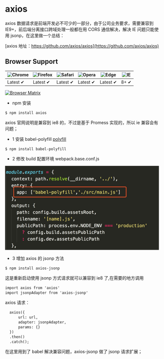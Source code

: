 # axios

axios 数据请求是前端开发必不可少的一部分，由于公司业务要求，需要兼容到 IE9+，前后端分离接口跨域处理一般都在用 CORS 通信解决，解决 IE 问题只能使用 jsonp，在这里做一个总结：

[axios 地址：https://github.com/axios/axios](https://github.com/axios/axios)

## Browser Support

| ![Chrome](https://raw.github.com/alrra/browser-logos/master/src/chrome/chrome_48x48.png) | ![Firefox](https://raw.github.com/alrra/browser-logos/master/src/firefox/firefox_48x48.png) | ![Safari](https://raw.github.com/alrra/browser-logos/master/src/safari/safari_48x48.png) | ![Opera](https://raw.github.com/alrra/browser-logos/master/src/opera/opera_48x48.png) | ![Edge](https://raw.github.com/alrra/browser-logos/master/src/edge/edge_48x48.png) | ![IE](https://raw.github.com/alrra/browser-logos/master/src/archive/internet-explorer_9-11/internet-explorer_9-11_48x48.png) |
| ---------------------------------------------------------------------------------------- | ------------------------------------------------------------------------------------------- | ---------------------------------------------------------------------------------------- | ------------------------------------------------------------------------------------- | ---------------------------------------------------------------------------------- | ---------------------------------------------------------------------------------------------------------------------------- |
| Latest ✔                                                                                 | Latest ✔                                                                                    | Latest ✔                                                                                 | Latest ✔                                                                              | Latest ✔                                                                           | 8+ ✔                                                                                                                         |

[![Browser Matrix](https://saucelabs.com/open_sauce/build_matrix/axios.svg)](https://saucelabs.com/u/axios)

- npm 安装

```
$ npm install axios
```

axios 官网说明是兼容到 ie8 的，不过是基于 Promess 实现的，所以 ie 兼容会有问题；

- 1 安装 babel-polyfill [polyfill](https://babeljs.io/docs/usage/polyfill/)

```
$ npm install babel-polyfill
```

- 2 修改 build 配置环境 webpack.base.conf.js

![](https://github.com/YaohuiHou/Frontend-Study/blob/master/vue/axios/img/WechatIMG128.jpeg)

- 3 增加 axios 的 jsonp 方法

```
$ npm install axios-jsonp
```

这是重新启动使用 jsonp 方式请求就可以兼容到 ie8 了,在需要的地方调用

```
import axios from 'axios'
import jsonpAdapter from 'axios-jsonp'
```

axios 请求：

```
  axios({
      url: url,
      adapter: jsonpAdapter,
      params: {}
  })
  .then()
  .catch();
```

在这里用到了 babel 解决兼容问题，axios-jsonp 做了 jsonp 请求扩展；
